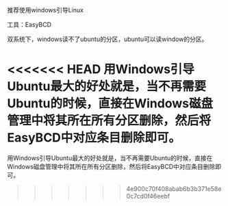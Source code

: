 推荐使用windows引导Linux

工具：EasyBCD



双系统下，windows读不了ubuntu的分区，ubuntu可以读window的分区。

<<<<<<< HEAD
用Windows引导Ubuntu最大的好处就是，当不再需要Ubuntu的时候，直接在Windows磁盘管理中将其所在所有分区删除，然后将EasyBCD中对应条目删除即可。
=======
用Windows引导Ubuntu最大的好处就是，当不再需要Ubuntu的时候，直接在Windows磁盘管理中将其所在所有分区删除，然后将EasyBCD中对应条目删除即可。

>>>>>>> 4e900c70f408abab6b3b371e58e0c7cd0f46eebf
